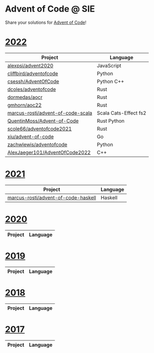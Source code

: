 # Advent of Code @ SIE

Share your solutions for [Advent of Code](https://adventofcode.com/)!

# [2022](https://adventofcode.com/2022)

| Project | Language |
| ------- |--------- |
| [alexpsi/advent2020](https://github.com/alexpsi/advent2020) | JavaScript |
| [cliffbird/adventofcode](https://github.com/cliffbird/adventofcode) | Python |
| [csessh/AdventOfCode](https://github.com/csessh/AdventOfCode) | Python C++ |
| [dcoles/adventofcode](https://dcoles/adventofcode) | Rust |
| [dormedas/aocr](https://github.com/dormedas/aocr) | Rust |
| [gmhorn/aoc22](https://github.com/gmhorn/aoc22) | Rust |
| [marcus-rosti/advent-of-code-scala](http://github.com/marcus-rosti/advent-of-code-scala) | Scala Cats-Effect fs2 |
| [QuentinMoss/Advent-of-Code](https://github.com/QuentinMoss/Advent-of-Code) | Rust Python |
| [scole66/adventofcode2021](https://github.com/scole66/adventofcode2021) | Rust |
| [xiu/advent-of-code](https://github.com/xiu/advent-of-code) | Go |
| [zachwlewis/adventofcode](https://github.com/zachwlewis/adventofcode) | Python |
| [AlexJaeger101/AdventOfCode2022 ](https://github.com/AlexJaeger101/AdventOfCode2022/tree/main)| C++ |

# [2021](https://adventofcode.com/2021)

| Project | Language |
| ------- |--------- |
| [marcus-rosti/advent-of-code-haskell](https://github.com/Marcus-Rosti/advent-of-code-haskell) | Haskell |

# [2020](https://adventofcode.com/2020)

| Project | Language |
| ------- |--------- |

# [2019](https://adventofcode.com/2019)

| Project | Language |
| ------- |--------- |

# [2018](https://adventofcode.com/2018)

| Project | Language |
| ------- |--------- |

# [2017](https://adventofcode.com/2017)

| Project | Language |
| ------- |--------- |
